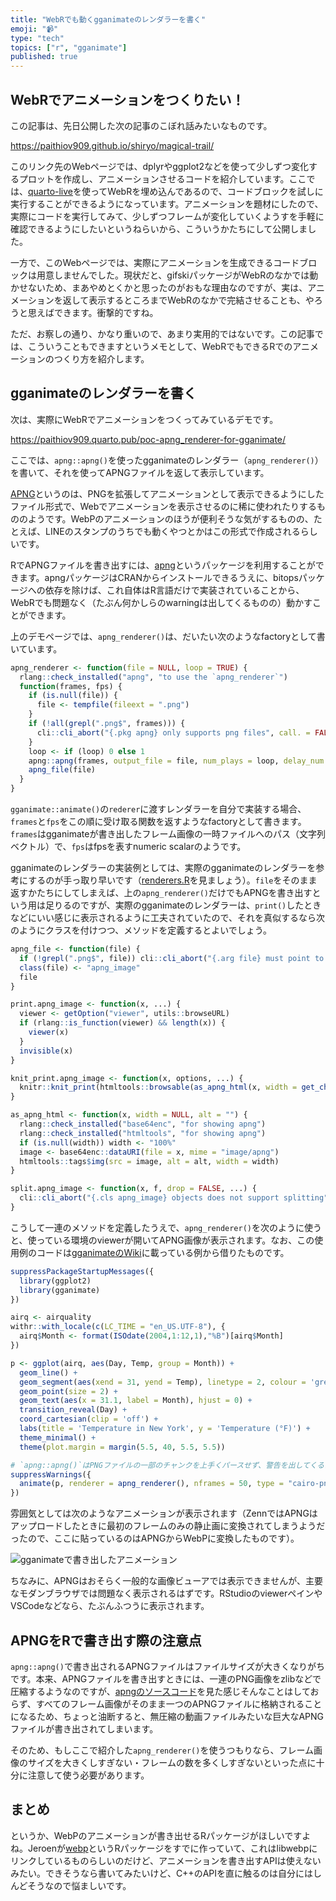 ```yaml
---
title: "WebRでも動くgganimateのレンダラーを書く"
emoji: "📹"
type: "tech"
topics: ["r", "gganimate"]
published: true
---
```



## WebRでアニメーションをつくりたい！

この記事は、先日公開した次の記事のこぼれ話みたいなものです。

https://paithiov909.github.io/shiryo/magical-trail/

このリンク先のWebページでは、dplyrやggplot2などを使って少しずつ変化するプロットを作成し、アニメーションさせるコードを紹介しています。ここでは、[quarto-live](https://github.com/r-wasm/quarto-live)を使ってWebRを埋め込んであるので、コードブロックを試しに実行することができるようになっています。アニメーションを題材にしたので、実際にコードを実行してみて、少しずつフレームが変化していくようすを手軽に確認できるようにしたいというねらいから、こういうかたちにして公開しました。

一方で、このWebページでは、実際にアニメーションを生成できるコードブロックは用意しませんでした。現状だと、gifskiパッケージがWebRのなかでは動かせないため、まあやめとくかと思ったのがおもな理由なのですが、実は、アニメーションを返して表示するところまでWebRのなかで完結させることも、やろうと思えばできます。衝撃的ですね。

ただ、お察しの通り、かなり重いので、あまり実用的ではないです。この記事では、こういうこともできますというメモとして、WebRでもできるRでのアニメーションのつくり方を紹介します。


## gganimateのレンダラーを書く

次は、実際にWebRでアニメーションをつくってみているデモです。

https://paithiov909.quarto.pub/poc-apng_renderer-for-gganimate/

ここでは、`apng::apng()`を使ったgganimateのレンダラー（`apng_renderer()`）を書いて、それを使ってAPNGファイルを返して表示しています。

[APNG](https://wiki.mozilla.org/APNG_Specification)というのは、PNGを拡張してアニメーションとして表示できるようにしたファイル形式で、Webでアニメーションを表示させるのに稀に使われたりするもののようです。WebPのアニメーションのほうが便利そうな気がするものの、たとえば、LINEのスタンプのうちでも動くやつとかはこの形式で作成されるらしいです。

RでAPNGファイルを書き出すには、[apng](https://CRAN.R-project.org/package=apng)というパッケージを利用することができます。apngパッケージはCRANからインストールできるうえに、bitopsパッケージへの依存を除けば、これ自体はR言語だけで実装されていることから、WebRでも問題なく（たぶん何かしらのwarningは出してくるものの）動かすことができます。

上のデモページでは、`apng_renderer()`は、だいたい次のようなfactoryとして書いています。

```r
apng_renderer <- function(file = NULL, loop = TRUE) {
  rlang::check_installed("apng", "to use the `apng_renderer`")
  function(frames, fps) {
    if (is.null(file)) {
      file <- tempfile(fileext = ".png")
    }
    if (!all(grepl(".png$", frames))) {
      cli::cli_abort("{.pkg apng} only supports png files", call. = FALSE)
    }
    loop <- if (loop) 0 else 1
    apng::apng(frames, output_file = file, num_plays = loop, delay_num = 1, delay_den = fps)
    apng_file(file)
  }
}
```

`gganimate::animate()`の`rederer`に渡すレンダラーを自分で実装する場合、`frames`と`fps`をこの順に受け取る関数を返すようなfactoryとして書きます。`frames`はgganimateが書き出したフレーム画像の一時ファイルへのパス（文字列ベクトル）で、`fps`はfpsを表すnumeric scalarのようです。

gganimateのレンダラーの実装例としては、実際のgganimateのレンダラーを参考にするのが手っ取り早いです（[renderers.R](https://github.com/thomasp85/gganimate/blob/main/R/renderers.R)を見ましょう）。`file`をそのまま返すかたちにしてしまえば、上の`apng_renderer()`だけでもAPNGを書き出すという用は足りるのですが、実際のgganimateのレンダラーは、`print()`したときなどにいい感じに表示されるように工夫されていたので、それを真似するなら次のようにクラスを付けつつ、メソッドを定義するとよいでしょう。

```r
apng_file <- function(file) {
  if (!grepl(".png$", file)) cli::cli_abort("{.arg file} must point to a png file")
  class(file) <- "apng_image"
  file
}

print.apng_image <- function(x, ...) {
  viewer <- getOption("viewer", utils::browseURL)
  if (rlang::is_function(viewer) && length(x)) {
    viewer(x)
  }
  invisible(x)
}

knit_print.apng_image <- function(x, options, ...) {
  knitr::knit_print(htmltools::browsable(as_apng_html(x, width = get_chunk_width(options))), options, ...)
}

as_apng_html <- function(x, width = NULL, alt = "") {
  rlang::check_installed("base64enc", "for showing apng")
  rlang::check_installed("htmltools", "for showing apng")
  if (is.null(width)) width <- "100%"
  image <- base64enc::dataURI(file = x, mime = "image/apng")
  htmltools::tags$img(src = image, alt = alt, width = width)
}

split.apng_image <- function(x, f, drop = FALSE, ...) {
  cli::cli_abort("{.cls apng_image} objects does not support splitting")
}
```

こうして一連のメソッドを定義したうえで、`apng_renderer()`を次のように使うと、使っている環境のviewerが開いてAPNG画像が表示されます。なお、この使用例のコードは[gganimateのWiki](https://github.com/thomasp85/gganimate/wiki/Temperature-time-series)に載っている例から借りたものです。

```r
suppressPackageStartupMessages({
  library(ggplot2)
  library(gganimate)
})

airq <- airquality
withr::with_locale(c(LC_TIME = "en_US.UTF-8"), {
  airq$Month <- format(ISOdate(2004,1:12,1),"%B")[airq$Month]
})

p <- ggplot(airq, aes(Day, Temp, group = Month)) +
  geom_line() +
  geom_segment(aes(xend = 31, yend = Temp), linetype = 2, colour = 'grey') +
  geom_point(size = 2) +
  geom_text(aes(x = 31.1, label = Month), hjust = 0) +
  transition_reveal(Day) +
  coord_cartesian(clip = 'off') +
  labs(title = 'Temperature in New York', y = 'Temperature (°F)') +
  theme_minimal() +
  theme(plot.margin = margin(5.5, 40, 5.5, 5.5))

# `apng::apng()`はPNGファイルの一部のチャンクを上手くパースせず、警告を出してくるため、`suppressWarnings()`でくくる
suppressWarnings({
  animate(p, renderer = apng_renderer(), nframes = 50, type = "cairo-png")
})
```

雰囲気としては次のようなアニメーションが表示されます（ZennではAPNGはアップロードしたときに最初のフレームのみの静止画に変換されてしまうようだったので、ここに貼っているのはAPNGからWebPに変換したものです）。

![gganimateで書き出したアニメーション](https://storage.googleapis.com/zenn-user-upload/5452bd8ab576-20250521.webp)

ちなみに、APNGはおそらく一般的な画像ビューアでは表示できませんが、主要なモダンブラウザでは問題なく表示されるはずです。RStudioのviewerペインやVSCodeなどなら、たぶんふつうに表示されます。


## APNGをRで書き出す際の注意点

`apng::apng()`で書き出されるAPNGファイルはファイルサイズが大きくなりがちです。本来、APNGファイルを書き出すときには、一連のPNG画像をzlibなどで圧縮するようなのですが、[apngのソースコード](https://github.com/qstokkink/apng)を見た感じそんなことはしておらず、すべてのフレーム画像がそのまま一つのAPNGファイルに格納されることになるため、ちょっと油断すると、無圧縮の動画ファイルみたいな巨大なAPNGファイルが書き出されてしまいます。

そのため、もしここで紹介した`apng_renderer()`を使うつもりなら、フレーム画像のサイズを大きくしすぎない・フレームの数を多くしすぎないといった点に十分に注意して使う必要があります。


## まとめ

というか、WebPのアニメーションが書き出せるRパッケージがほしいですよね。Jeroenが[webp](https://github.com/jeroen/webp)というRパッケージをすでに作っていて、これはlibwebpにリンクしているものらしいのだけど、アニメーションを書き出すAPIは使えないみたい。できそうなら書いてみたいけど、C++のAPIを直に触るのは自分にはしんどそうなので悩ましいです。
